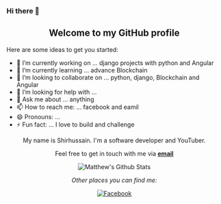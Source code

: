 ### Hi there 👋

<!--
**Shirhussain/Shirhussain** is a ✨ _special_ ✨ repository because its `README.md` (this file) appears on your GitHub profile.
-->
<div align="center">
<h2>Welcome to my GitHub profile</h2>
</div>

Here are some ideas to get you started:

- 🔭 I’m currently working on ... django projects with python and Angular
- 🌱 I’m currently learning ... advance Blockchain
- 👯 I’m looking to collaborate on ... python, django, Blockchain and Angular
- 🤔 I’m looking for help with ... 
- 💬 Ask me about ... anything 
- 📫 How to reach me: ... facebook and eamil 
- 😄 Pronouns: ...
- ⚡ Fun fact: ... I love to build and challenge

<div align="center">

My name is Shirhussain. I'm a software developer and YouTuber. <br />
</div>

<div align="center">

Feel free to get in touch with me via <a href="mailto:sh.danishyar@gmail.com"><b>email</b></a>
</div>

<div align="center">

<img align="center" src="https://github-readme-stats.vercel.app/api?username=Shirhussain&&show_icons=true&title_color=161e2e&icon_color=31c48d&text_color=4b5563&bg_color=f4f5f7" alt="Matthew's Github Stats">


<i>Other places you can find me:</i><br>

<a href="https://www.facebook.com/Hu3in.Danishyar" target="_blank"><img src="https://img.shields.io/badge/Facebook-%231877F2.svg?&style=flat-square&logo=facebook&logoColor=white" alt="Facebook"></a>

</div>


